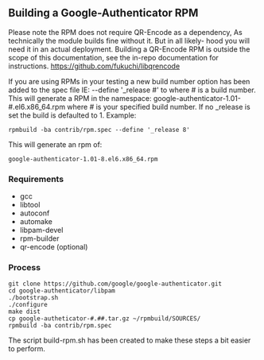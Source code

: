 ## Building a Google-Authenticator RPM

Please note the RPM does not require QR-Encode as a dependency,
As technically the module builds fine without it. But in all likely-
hood you will need it in an actual deployment. Building a QR-Encode
RPM is outside the scope of this documentation, see the in-repo
documentation for instructions. https://github.com/fukuchi/libqrencode

If you are using RPMs in your testing a new build number option has
been added to the spec file IE: --define '_release #' to where # is
a build number. This will generate a RPM in the  namespace:
google-authenticator-1.01-#.el6.x86_64.rpm where # is your specified
build number. If no _release is set the build is defaulted to 1.
Example:

```
rpmbuild -ba contrib/rpm.spec --define '_release 8'
```

This will generate an rpm of:

```
google-authenticator-1.01-8.el6.x86_64.rpm
```

### Requirements

  * gcc
  * libtool
  * autoconf
  * automake
  * libpam-devel
  * rpm-builder
  * qr-encode (optional)


### Process

```shell
git clone https://github.com/google/google-authenticator.git
cd google-authenticator/libpam
./bootstrap.sh
./configure
make dist
cp google-autheticator-#.##.tar.gz ~/rpmbuild/SOURCES/
rpmbuild -ba contrib/rpm.spec
```

The script build-rpm.sh has been created to make these steps a bit easier to perform.
